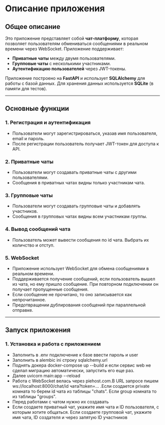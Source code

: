 # Описание приложения

## Общее описание
Это приложение представляет собой **чат-платформу**, которая позволяет пользователям обмениваться сообщениями в реальном времени через WebSocket. Приложение поддерживает:
- **Приватные чаты** между двумя пользователями.
- **Групповые чаты** с несколькими участниками.
- **Аутентификацию пользователей** через JWT-токены.

Приложение построено на **FastAPI** и использует **SQLAlchemy** для работы с базой данных. Для хранения данных используется **SQLite** (в памяти для тестов).

---

## Основные функции

### 1. **Регистрация и аутентификация**
- Пользователи могут зарегистрироваться, указав имя пользователя, email и пароль.
- После регистрации пользователь получает JWT-токен для доступа к API.

### 2. **Приватные чаты**
- Пользователи могут создавать приватные чаты с другими пользователями.
- Сообщения в приватных чатах видны только участникам чата.

### 3. **Групповые чаты**
- Пользователи могут создавать групповые чаты и добавлять участников.
- Сообщения в групповых чатах видны всем участникам группы.
  
### 4. **Вывод сообщений чата**
- Пользователь может вывести сообщения по id чата. Выбрать их количство и отступ.

### 5. **WebSocket**
- Приложение использует WebSocket для обмена сообщениями в реальном времени.
- Поддерживается получение сообщений, если пользователь вышел из чата, но ему пришло сообщение. При повторном подключении он получает пропущенные сообщения.
- Если сообщение не прочитано, то оно записывается как непрочитанное.
- Предотвращении дублирования сообщений при параллельной отправке.
---

## Запуск приложения

### 1. **Установка и работа с приложением**
- Заполнить в .env подключение к базе ввести пароль и user
- Заполнить в alembic ini строку sqlalchemy.url
- Поднять докера docker-compose up --build и если сервис web не сделал миграцию автоматически, запустить его еще раз.
- Далее uvicorn main:app --reload
- Работа с WebSocket велась через piehost.com.В URL запросе пишем ws://localhost:8000/chat/id чата?token=... .Если создается private комната  то берем  id чата из таблицы "chats".
  Если group комната то из таблицы  "groups".
- Перед работами с чатом нужно их создавать
- Если создаете приватный чат, укажите имя чата и ID пользователя, с которым хотите общаться. Если создаете групповой чат, укажите имя чата, ID создателя и через запятую ID участников  
